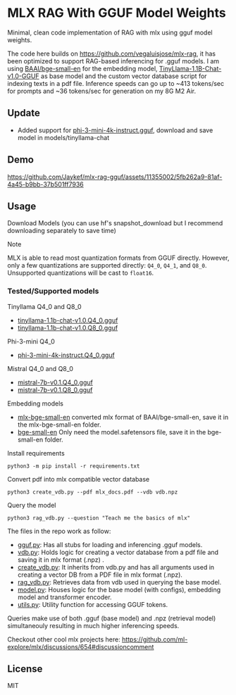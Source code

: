 # MLX RAG With GGUF Model Weights
Minimal, clean code implementation of RAG with mlx using gguf model weights.

The code here builds on <a href="https://github.com/vegaluisjose/mlx-rag">https://github.com/vegaluisjose/mlx-rag</a>, it has been optimized to support RAG-based inferencing for .gguf models. I am using <a href="https://huggingface.co/BAAI/bge-small-en">BAAI/bge-small-en</a> for the embedding model, <a href="https://huggingface.co/TheBloke/TinyLlama-1.1B-Chat-v1.0-GGUF/blob/main/tinyllama-1.1b-chat-v1.0.Q4_0.gguf">TinyLlama-1.1B-Chat-v1.0-GGUF</a> as base model and the custom vector database script for indexing texts in a pdf file. Inference speeds can go up to ~413 tokens/sec for prompts and ~36 tokens/sec for generation on my 8G M2 Air.

## Update
- Added support for [phi-3-mini-4k-instruct.gguf](https://huggingface.co/Jaward/phi-3-mini-4k-instruct.Q4_0.gguf), download and save model in models/tinyllama-chat

## Demo

https://github.com/Jaykef/mlx-rag-gguf/assets/11355002/5fb262a9-81af-4a45-b9bb-37b501ff7936


## Usage
Download Models (you can use hf's snapshot_download but I recommend downloading separately to save time)
> [!NOTE]
> MLX is able to read most quantization formats from GGUF directly. However,
> only a few quantizations are supported directly: `Q4_0`, `Q4_1`, and `Q8_0`.
> Unsupported quantizations will be cast to `float16`.

### Tested/Supported models

Tinyllama Q4_0 and Q8_0
- <a href="https://huggingface.co/TheBloke/TinyLlama-1.1B-Chat-v1.0-GGUF/blob/main/tinyllama-1.1b-chat-v1.0.Q4_0.gguf">tinyllama-1.1b-chat-v1.0.Q4_0.gguf</a> 
- <a href="https://huggingface.co/TheBloke/TinyLlama-1.1B-Chat-v1.0-GGUF/blob/main/tinyllama-1.1b-chat-v1.0.Q8_0.gguf">tinyllama-1.1b-chat-v1.0.Q8_0.gguf</a>

Phi-3-mini Q4_0
- <a href="https://huggingface.co/Jaward/phi-3-mini-4k-instruct.Q4_0.gguf">phi-3-mini-4k-instruct.Q4_0.gguf</a>

Mistral Q4_0 and Q8_0
- <a href="https://huggingface.co/TheBloke/Mistral-7B-v0.1-GGUF/blob/main/mistral-7b-v0.1.Q4_0.gguf">mistral-7b-v0.1.Q4_0.gguf</a>
- <a href="https://huggingface.co/TheBloke/Mistral-7B-v0.1-GGUF/blob/main/mistral-7b-v0.1.Q8_0.gguf">mistral-7b-v0.1.Q8_0.gguf</a>

Embedding models
- <a href="https://huggingface.co/Jaward/mlx-bge-small-en">mlx-bge-small-en</a> converted mlx format of BAAI/bge-small-en, save it in the mlx-bge-small-en folder.
- <a href="https://huggingface.co/BAAI/bge-small-en/blob/main/model.safetensors">bge-small-en</a> Only need the model.safetensors file, save it in the bge-small-en folder.


Install requirements
```
python3 -m pip install -r requirements.txt
```

Convert pdf into mlx compatible vector database
```
python3 create_vdb.py --pdf mlx_docs.pdf --vdb vdb.npz
```

Query the model
```
python3 rag_vdb.py --question "Teach me the basics of mlx"
```

The files in the repo work as follow:

- <a href="https://github.com/Jaykef/mlx-rag-gguf/blob/main/gguf.py">gguf.py</a>: Has all stubs for loading and inferencing .gguf models.
- <a href="https://github.com/vegaluisjose/mlx-rag/blob/main/vdb.py">vdb.py</a>: Holds logic for creating a vector database from a pdf file and saving it in mlx format (.npz) .
- <a href="https://github.com/Jaykef/mlx-rag-gguf/blob/main/create_vdb.py">create_vdb.py</a>: It inherits from vdb.py and has all arguments used in creating a vector DB from a PDF file in mlx format (.npz).
- <a href="https://github.com/Jaykef/mlx-rag-gguf/blob/main/rag_vdb.py">rag_vdb.py</a>: Retrieves data from vdb used in querying the base model.
- <a href="https://github.com/Jaykef/mlx-rag-gguf/blob/main/model.py">model.py</a>: Houses logic for the base model (with configs), embedding model and transformer encoder.
- <a href="https://github.com/Jaykef/mlx-rag-gguf/blob/main/utils.py">utils.py</a>: Utility function for accessing GGUF tokens.

Queries make use of both .gguf (base model) and .npz (retrieval model) simultaneouly resulting in much higher inferencing speeds.

Checkout other cool mlx projects here: https://github.com/ml-explore/mlx/discussions/654#discussioncomment

## License
MIT
